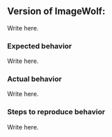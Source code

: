 ## Version of ImageWolf:

Write here.

### Expected behavior

Write here.

### Actual behavior

Write here.

### Steps to reproduce behavior

Write here.
